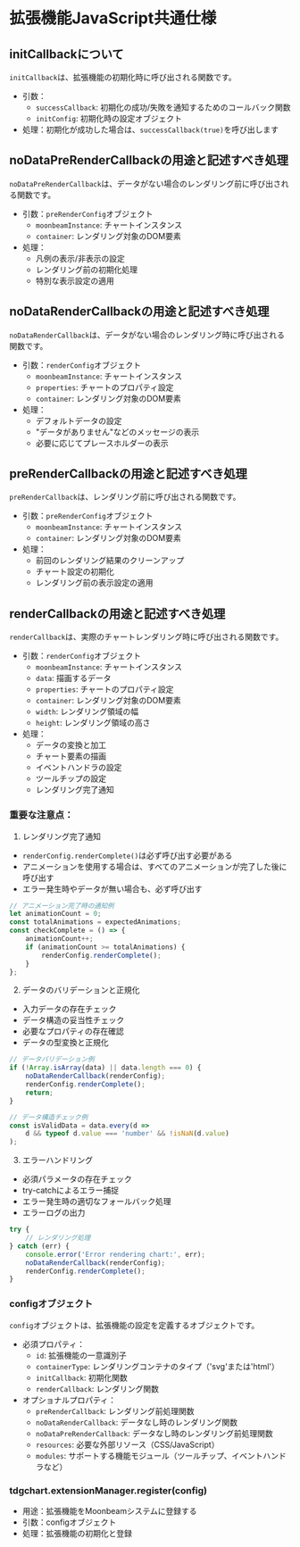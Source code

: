 # 拡張機能JavaScript共通仕様

## initCallbackについて
`initCallback`は、拡張機能の初期化時に呼び出される関数です。
- 引数：
  - `successCallback`: 初期化の成功/失敗を通知するためのコールバック関数
  - `initConfig`: 初期化時の設定オブジェクト
- 処理：初期化が成功した場合は、`successCallback(true)`を呼び出します

## noDataPreRenderCallbackの用途と記述すべき処理
`noDataPreRenderCallback`は、データがない場合のレンダリング前に呼び出される関数です。
- 引数：`preRenderConfig`オブジェクト
  - `moonbeamInstance`: チャートインスタンス
  - `container`: レンダリング対象のDOM要素
- 処理：
  - 凡例の表示/非表示の設定
  - レンダリング前の初期化処理
  - 特別な表示設定の適用

## noDataRenderCallbackの用途と記述すべき処理
`noDataRenderCallback`は、データがない場合のレンダリング時に呼び出される関数です。
- 引数：`renderConfig`オブジェクト
  - `moonbeamInstance`: チャートインスタンス
  - `properties`: チャートのプロパティ設定
  - `container`: レンダリング対象のDOM要素
- 処理：
  - デフォルトデータの設定
  - "データがありません"などのメッセージの表示
  - 必要に応じてプレースホルダーの表示

## preRenderCallbackの用途と記述すべき処理
`preRenderCallback`は、レンダリング前に呼び出される関数です。
- 引数：`preRenderConfig`オブジェクト
  - `moonbeamInstance`: チャートインスタンス
  - `container`: レンダリング対象のDOM要素
- 処理：
  - 前回のレンダリング結果のクリーンアップ
  - チャート設定の初期化
  - レンダリング前の表示設定の適用

## renderCallbackの用途と記述すべき処理
`renderCallback`は、実際のチャートレンダリング時に呼び出される関数です。
- 引数：`renderConfig`オブジェクト
  - `moonbeamInstance`: チャートインスタンス
  - `data`: 描画するデータ
  - `properties`: チャートのプロパティ設定
  - `container`: レンダリング対象のDOM要素
  - `width`: レンダリング領域の幅
  - `height`: レンダリング領域の高さ
- 処理：
  - データの変換と加工
  - チャート要素の描画
  - イベントハンドラの設定
  - ツールチップの設定
  - レンダリング完了通知

### 重要な注意点：

1. レンダリング完了通知
- `renderConfig.renderComplete()`は必ず呼び出す必要がある
- アニメーションを使用する場合は、すべてのアニメーションが完了した後に呼び出す
- エラー発生時やデータが無い場合も、必ず呼び出す
```javascript
// アニメーション完了時の通知例
let animationCount = 0;
const totalAnimations = expectedAnimations;
const checkComplete = () => {
    animationCount++;
    if (animationCount >= totalAnimations) {
        renderConfig.renderComplete();
    }
};
```

2. データのバリデーションと正規化
- 入力データの存在チェック
- データ構造の妥当性チェック
- 必要なプロパティの存在確認
- データの型変換と正規化
```javascript
// データバリデーション例
if (!Array.isArray(data) || data.length === 0) {
    noDataRenderCallback(renderConfig);
    renderConfig.renderComplete();
    return;
}

// データ構造チェック例
const isValidData = data.every(d => 
    d && typeof d.value === 'number' && !isNaN(d.value)
);
```

3. エラーハンドリング
- 必須パラメータの存在チェック
- try-catchによるエラー捕捉
- エラー発生時の適切なフォールバック処理
- エラーログの出力
```javascript
try {
    // レンダリング処理
} catch (err) {
    console.error('Error rendering chart:', err);
    noDataRenderCallback(renderConfig);
    renderConfig.renderComplete();
}
```

### configオブジェクト
`config`オブジェクトは、拡張機能の設定を定義するオブジェクトです。
- 必須プロパティ：
  - `id`: 拡張機能の一意識別子
  - `containerType`: レンダリングコンテナのタイプ（'svg'または'html'）
  - `initCallback`: 初期化関数
  - `renderCallback`: レンダリング関数
- オプショナルプロパティ：
  - `preRenderCallback`: レンダリング前処理関数
  - `noDataRenderCallback`: データなし時のレンダリング関数
  - `noDataPreRenderCallback`: データなし時のレンダリング前処理関数
  - `resources`: 必要な外部リソース（CSS/JavaScript）
  - `modules`: サポートする機能モジュール（ツールチップ、イベントハンドラなど）

### tdgchart.extensionManager.register(config)
- 用途：拡張機能をMoonbeamシステムに登録する
- 引数：configオブジェクト
- 処理：拡張機能の初期化と登録